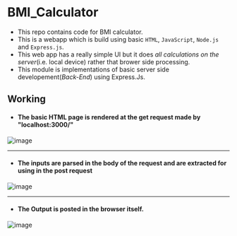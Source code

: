 # BMI_Calculator
* This repo contains code for BMI calculator.</br>
* This is a webapp which is build using basic `HTML`, `JavaScript`, `Node.js` and `Express.js`.<br/>
* This web app has a really simple UI but it does _all calculations on the server_(i.e. local device) rather that brower side processing.</br>
* This module is implementations of basic server side developement(_Back-End_) using Express.Js.

## Working
* <h4>The basic HTML page is rendered at the get request made by "localhost:3000/"</h4>

![image](https://user-images.githubusercontent.com/61249902/109495970-06b39100-7ab6-11eb-9c8e-0ce748180175.png)

---

* <h4> The inputs are parsed in the body of the request and are extracted for using in the post request</h4>

![image](https://user-images.githubusercontent.com/61249902/109496046-2480f600-7ab6-11eb-9054-b1642c98a3bd.png)

---

* <h4>The Output is posted in the browser itself.</h4>

![image](https://user-images.githubusercontent.com/61249902/109496086-32367b80-7ab6-11eb-8dd0-7c43e90e45b5.png)

